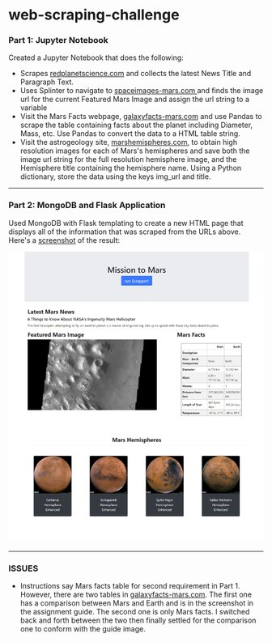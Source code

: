 # web-scraping-challenge
<h3>Part 1: Jupyter Notebook</h3>
<p>Created a Jupyter Notebook that does the following:</p>
<ul>
  <li>Scrapes <a href="https://redplanetscience.com/">redplanetscience.com</a> and collects the latest News Title and Paragraph Text.</li>
  <li>Uses Splinter to navigate to <a href="https://spaceimages-mars.com/">spaceimages-mars.com </a> and finds the image url for the current Featured Mars Image and assign the url string to a variable</li>
  <li>Visit the Mars Facts webpage, <a href="https://galaxyfacts-mars.com/">galaxyfacts-mars.com</a> and use Pandas to scrape the table containing facts about the planet including Diameter, Mass, etc. Use Pandas to convert the data to a HTML table string.</li>
  <li>Visit the astrogeology site, <a href="https://marshemispheres.com/">marshemispheres.com</a>, to obtain high resolution images for each of Mars's hemispheres and save both the image url string for the full resolution hemisphere image, and the Hemisphere title containing the hemisphere name. Using a Python dictionary, store the data using the keys img_url and title.</li> 
</ul>  

<hr>

<h3>Part 2: MongoDB and Flask Application</h3>
<p>Used MongoDB with Flask templating to create a new HTML page that displays all of the information that was scraped from the URLs above. Here's a <a href="https://github.com/maali007/web-scraping-challenge/blob/main/Missions_to_Mars/Screenshot.png" target="_blank">screenshot</a> of the result: </p>

<img src="https://github.com/maali007/web-scraping-challenge/blob/main/Missions_to_Mars/Screenshot.png">

<hr>
<h3>ISSUES</h3>
<ul>
  <li>Instructions say Mars facts table for second requirement in Part 1. However, there are two tables in <a href="https://galaxyfacts-mars.com/">galaxyfacts-mars.com</a>. The first one has a comparison between Mars and Earth and is in the screenshot in the assignment guide. The second one is only Mars facts. I switched back and forth between the two then finally settled for the comparison one to conform with the guide image.</li>
</ul>  
